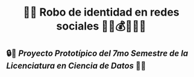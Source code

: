 <center>
  
 # 🕵️‍♂️  Robo de identidad en redes sociales 🕵️‍♂️💰🚨🏃‍♂️

</center>  

## 🔒🧪 *Proyecto Prototípico del 7mo Semestre de la Licenciatura en Ciencia de Datos* 🧪🤫
